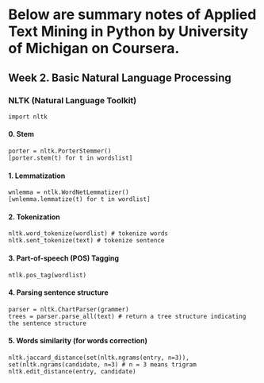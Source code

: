 # Below are summary notes of Applied Text Mining in Python by University of Michigan on Coursera.
## Week 2. Basic Natural Language Processing
### NLTK (Natural Language Toolkit)

    import nltk
    
#### 0. Stem

    porter = nltk.PorterStemmer()
    [porter.stem(t) for t in wordslist]
  
#### 1. Lemmatization

    wnlemma = ntlk.WordNetLemmatizer()
    [wnlemma.lemmatize(t) for t in wordlist]
  
#### 2. Tokenization

    nltk.word_tokenize(wordlist) # tokenize words
    nltk.sent_tokenize(text) # tokenize sentence
  
#### 3. Part-of-speech (POS) Tagging

    ntlk.pos_tag(wordlist)

#### 4. Parsing sentence structure

    parser = nltk.ChartParser(grammer)
    trees = parser.parse_all(text) # return a tree structure indicating the sentence structure
  
#### 5. Words similarity (for words correction)

    nltk.jaccard_distance(set(nltk.ngrams(entry, n=3)), set(nltk.ngrams(candidate, n=3) # n = 3 means trigram
    nltk.edit_distance(entry, candidate)
